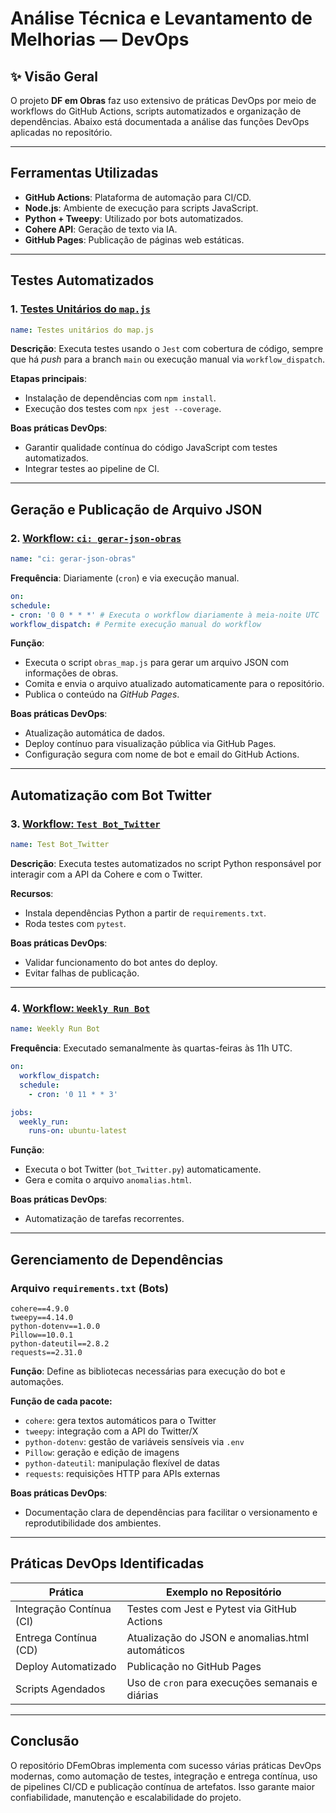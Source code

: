 # **Análise Técnica e Levantamento de Melhorias — DevOps**

## ✨ Visão Geral

O projeto **DF em Obras** faz uso extensivo de práticas DevOps por meio de workflows do GitHub Actions, scripts automatizados e organização de dependências. Abaixo está documentada a análise das funções DevOps aplicadas no repositório.

---

## Ferramentas Utilizadas

- **GitHub Actions**: Plataforma de automação para CI/CD.
- **Node.js**: Ambiente de execução para scripts JavaScript.
- **Python + Tweepy**: Utilizado por bots automatizados.
- **Cohere API**: Geração de texto via IA.
- **GitHub Pages**: Publicação de páginas web estáticas.

---

## Testes Automatizados

### 1. [Testes Unitários do `map.js`](https://github.com/unb-mds/DFemObras/blob/main/.github/workflows/test_map.yml)

```yaml
name: Testes unitários do map.js
```

**Descrição**: Executa testes usando o `Jest` com cobertura de código, sempre que há *push* para a branch `main` ou execução manual via `workflow_dispatch`.

**Etapas principais**:

- Instalação de dependências com `npm install`.
- Execução dos testes com `npx jest --coverage`.

**Boas práticas DevOps**:

- Garantir qualidade contínua do código JavaScript com testes automatizados.
- Integrar testes ao pipeline de CI.

---

## Geração e Publicação de Arquivo JSON

### 2. [Workflow: `ci: gerar-json-obras`](https://github.com/unb-mds/DFemObras/blob/main/.github/workflows/gerar-json.yml)

```yaml
name: "ci: gerar-json-obras"
```

**Frequência**: Diariamente (`cron`) e via execução manual.

```yaml
on:
schedule:
- cron: '0 0 * * *' # Executa o workflow diariamente à meia-noite UTC
workflow_dispatch: # Permite execução manual do workflow
```

**Função**:

- Executa o script `obras_map.js` para gerar um arquivo JSON com informações de obras.
- Comita e envia o arquivo atualizado automaticamente para o repositório.
- Publica o conteúdo na *GitHub Pages*.

**Boas práticas DevOps**:

- Atualização automática de dados.
- Deploy contínuo para visualização pública via GitHub Pages.
- Configuração segura com nome de bot e email do GitHub Actions.

---

## Automatização com Bot Twitter

### 3. [Workflow: `Test Bot_Twitter`](https://github.com/unb-mds/DFemObras/blob/main/.github/workflows/test_bot_Twitter.yml)

```yaml
name: Test Bot_Twitter
```

**Descrição**: Executa testes automatizados no script Python responsável por interagir com a API da Cohere e com o Twitter.

**Recursos**:

- Instala dependências Python a partir de `requirements.txt`.
- Roda testes com `pytest`.

**Boas práticas DevOps**:

- Validar funcionamento do bot antes do deploy.
- Evitar falhas de publicação.

---

### 4. [Workflow: `Weekly Run Bot`](https://github.com/unb-mds/DFemObras/blob/main/.github/workflows/weekly_run_bot_Twitter.yml)

```yaml
name: Weekly Run Bot
```

**Frequência**: Executado semanalmente às quartas-feiras às 11h UTC.

```yaml
on:
  workflow_dispatch:
  schedule:
    - cron: '0 11 * * 3'

jobs:
  weekly_run:
    runs-on: ubuntu-latest
```

**Função**:

- Executa o bot Twitter (`bot_Twitter.py`) automaticamente.
- Gera e comita o arquivo `anomalias.html`.

**Boas práticas DevOps**:

- Automatização de tarefas recorrentes.

---

## Gerenciamento de Dependências

### Arquivo `requirements.txt` (Bots)

```
cohere==4.9.0
tweepy==4.14.0
python-dotenv==1.0.0
Pillow==10.0.1
python-dateutil==2.8.2
requests==2.31.0
```

**Função**: Define as bibliotecas necessárias para execução do bot e automações.

**Função de cada pacote:**

- `cohere`: gera textos automáticos para o Twitter
- `tweepy`: integração com a API do Twitter/X
- `python-dotenv`: gestão de variáveis sensíveis via `.env`
- `Pillow`: geração e edição de imagens
- `python-dateutil`: manipulação flexível de datas
- `requests`: requisições HTTP para APIs externas

**Boas práticas DevOps**:

- Documentação clara de dependências para facilitar o versionamento e reprodutibilidade dos ambientes.

---

## Práticas DevOps Identificadas

| Prática | Exemplo no Repositório |
| --- | --- |
| Integração Contínua (CI) | Testes com Jest e Pytest via GitHub Actions |
| Entrega Contínua (CD) | Atualização do JSON e anomalias.html automáticos |
| Deploy Automatizado | Publicação no GitHub Pages |
| Scripts Agendados | Uso de `cron` para execuções semanais e diárias |

---

## Conclusão

O repositório DFemObras implementa com sucesso várias práticas DevOps modernas, como automação de testes, integração e entrega contínua, uso de pipelines CI/CD e publicação contínua de artefatos. Isso garante maior confiabilidade, manutenção e escalabilidade do projeto.
